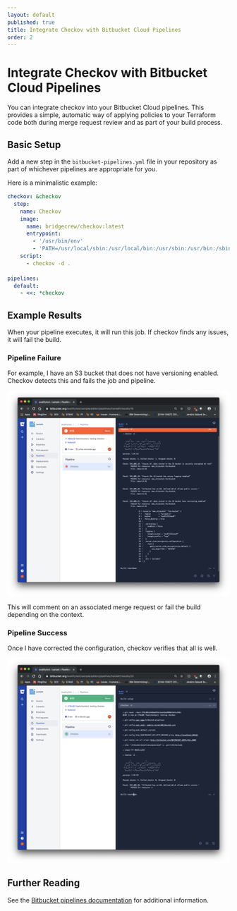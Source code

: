 ```yaml
---
layout: default
published: true
title: Integrate Checkov with Bitbucket Cloud Pipelines
order: 2
---
```


# Integrate Checkov with Bitbucket Cloud Pipelines

You can integrate checkov into your Bitbucket Cloud pipelines. This provides a simple, automatic way of applying policies to your Terraform code both during merge request review and as part of your build process.

## Basic Setup

Add a new step in the `bitbucket-pipelines.yml` file in your repository as part of whichever pipelines are appropriate for you.

Here is a minimalistic example:
```yaml
checkov: &checkov
  step:
    name: Checkov
    image:
      name: bridgecrew/checkov:latest
      entrypoint:
        - '/usr/bin/env'
        - 'PATH=/usr/local/sbin:/usr/local/bin:/usr/sbin:/usr/bin:/sbin:/bin'
    script:
      - checkov -d .

pipelines:
  default:
    - <<: *checkov
```

## Example Results

When your pipeline executes, it will run this job. If checkov finds any issues, it will fail the build.

### Pipeline Failure

For example, I have an S3 bucket that does not have versioning enabled. Checkov detects this and fails the job and pipeline.

![Bitbucket Failed Pipeline](bitbucket_failed_pipeline.png)

This will comment on an associated merge request or fail the build depending on the context.

### Pipeline Success

Once I have corrected the configuration, checkov verifies that all is well.

![Bitbucket Results](bitbucket_results.png)

## Further Reading

See the [Bitbucket pipelines documentation](https://confluence.atlassian.com/bitbucket/build-test-and-deploy-with-pipelines-792496469.html) for additional information.
